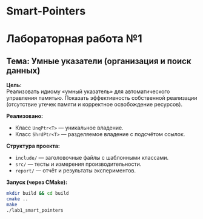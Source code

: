 # Smart-Pointers
# Лабораторная работа №1
## Тема: Умные указатели (организация и поиск данных)

**Цель:**  
Реализовать идиому «умный указатель» для автоматического управления памятью.
Показать эффективность собственной реализации (отсутствие утечек памяти и корректное освобождение ресурсов).

**Реализовано:**
- Класс `UnqPtr<T>` — уникальное владение.
- Класс `ShrdPtr<T>` — разделяемое владение с подсчётом ссылок.

**Структура проекта:**
- `include/` — заголовочные файлы с шаблонными классами.
- `src/` — тесты и измерения производительности.
- `report/` — отчёт и результаты экспериментов.

**Запуск (через CMake):**
```bash
mkdir build && cd build
cmake ..
make
./lab1_smart_pointers
